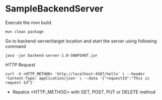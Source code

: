 # SampleBackendServer

Execute the mvn build

```mvn clean package```

Go to backend-server/target location and start the server using following command

```java -jar backend-server-1.0-SNAPSHOT.jar```

*HTTP Request*

`curl -X <HTTP_METHOD> 'http://localhost:4567/hello' \
--header 'Content-Type: application/json' \
--data '{"requestId":"This is request Id"}'`

- Repalce <HTTP_METHOD> with GET, POST, PUT or DELETE method
